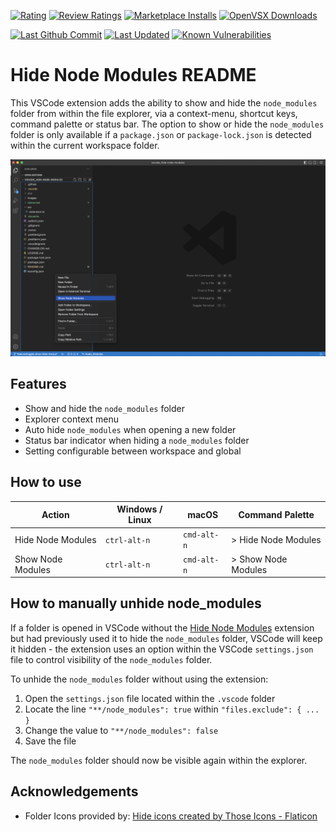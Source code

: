 [![Rating](https://img.shields.io/visual-studio-marketplace/r/chrisbibby.hide-node-modules)](https://marketplace.visualstudio.com/items?itemName=chrisbibby.hide-node-modules)
[![Review Ratings](https://img.shields.io/visual-studio-marketplace/stars/chrisbibby.hide-node-modules)](https://marketplace.visualstudio.com/items?itemName=chrisbibby.hide-node-modules&ssr=false#review-details)
[![Marketplace Installs](https://img.shields.io/visual-studio-marketplace/i/chrisbibby.hide-node-modules)](https://marketplace.visualstudio.com/items?itemName=chrisbibby.hide-node-modules)
[![OpenVSX Downloads](https://shields.io/open-vsx/dt/ChrisBibby/hide-node-modules?label=Open%20VSX%20Downloads&style=flat-square&color=green)](https://open-vsx.org/extension/chrisbibby/hide-node-modules)

[![Last Github Commit](https://img.shields.io/github/last-commit/chrisbibby/vscode_hide-node-modules)](https://github.com/ChrisBibby/vscode_hide-node-modules)
[![Last Updated](https://img.shields.io/visual-studio-marketplace/last-updated/chrisbibby.hide-node-modules)](https://marketplace.visualstudio.com/items?itemName=chrisbibby.hide-node-modules)
[![Known Vulnerabilities](https://snyk.io/test/github/ChrisBibby/vscode_hide-node-modules/badge.svg)](https://snyk.io/test/github/ChrisBibby/vscode_hide-node-modules)

# Hide Node Modules README

This VSCode extension adds the ability to show and hide the `node_modules` folder from within the file explorer, via a context-menu, shortcut keys, command palette or status bar. The option to show or hide the `node_modules` folder is only available if a `package.json` or `package-lock.json` is detected within the current workspace folder.

![Hide Node Modules VSCode Extension](https://raw.githubusercontent.com/chrisbibby/vscode_hide-node-modules/master/resources/hide-node-modules_screenshot_01.png 'Hide Node Modules')

## Features

- Show and hide the `node_modules` folder
- Explorer context menu
- Auto hide `node_modules` when opening a new folder
- Status bar indicator when hiding a `node_modules` folder
- Setting configurable between workspace and global

## How to use

| Action            | Windows / Linux | macOS       | Command Palette     |
| ----------------- | --------------- | ----------- | ------------------- |
| Hide Node Modules | `ctrl-alt-n`    | `cmd-alt-n` | > Hide Node Modules |
| Show Node Modules | `ctrl-alt-n`    | `cmd-alt-n` | > Show Node Modules |

## How to manually unhide node_modules

If a folder is opened in VSCode without the [Hide Node Modules](https://marketplace.visualstudio.com/items?itemName=chrisbibby.hide-node-modules) extension but had previously used it to hide the `node_modules` folder, VSCode will keep it hidden - the extension uses an option within the VSCode `settings.json` file to control visibility of the `node_modules` folder.

To unhide the `node_modules` folder without using the extension:

1. Open the `settings.json` file located within the `.vscode` folder
2. Locate the line `"**/node_modules": true` within `"files.exclude": { ... }`
3. Change the value to `"**/node_modules": false`
4. Save the file

The `node_modules` folder should now be visible again within the explorer.

## Acknowledgements

- Folder Icons provided by: [Hide icons created by Those Icons - Flaticon](https://www.flaticon.com/free-icons/hide)

